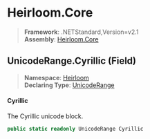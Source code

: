 # Heirloom.Core

> **Framework**: .NETStandard,Version=v2.1  
> **Assembly**: [Heirloom.Core][0]

## UnicodeRange.Cyrillic (Field)

> **Namespace**: [Heirloom][0]  
> **Declaring Type**: [UnicodeRange][1]

#### Cyrillic

The Cyrillic unicode block.

```cs
public static readonly UnicodeRange Cyrillic
```

[0]: ../../../Heirloom.Core.md
[1]: ../UnicodeRange.md
